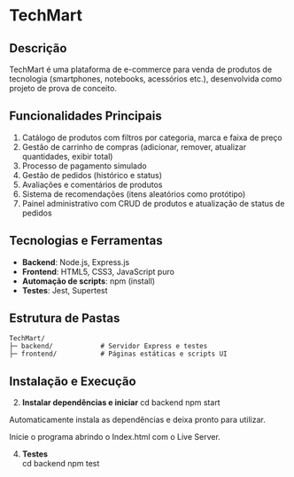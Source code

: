 # TechMart

## Descrição
TechMart é uma plataforma de e-commerce para venda de produtos de tecnologia (smartphones, notebooks, acessórios etc.), desenvolvida como projeto de prova de conceito.

## Funcionalidades Principais
1. Catálogo de produtos com filtros por categoria, marca e faixa de preço  
2. Gestão de carrinho de compras (adicionar, remover, atualizar quantidades, exibir total)  
3. Processo de pagamento simulado  
4. Gestão de pedidos (histórico e status)  
5. Avaliações e comentários de produtos  
6. Sistema de recomendações (itens aleatórios como protótipo)  
7. Painel administrativo com CRUD de produtos e atualização de status de pedidos  

## Tecnologias e Ferramentas
- **Backend**: Node.js, Express.js  
- **Frontend**: HTML5, CSS3, JavaScript puro  
- **Automação de scripts**: npm (install)  
- **Testes**: Jest, Supertest  

## Estrutura de Pastas
```
TechMart/
├─ backend/            # Servidor Express e testes
├─ frontend/           # Páginas estáticas e scripts UI
```

## Instalação e Execução

2. **Instalar dependências e iniciar**
   cd backend
   npm start

Automaticamente instala as dependências e deixa pronto para utilizar.

Inicie o programa abrindo o Index.html com o Live Server.


4. **Testes**  
   cd backend
   npm test


